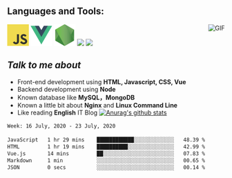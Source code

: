 ## **Languages and Tools:**      
<code><img height="50" style="max-width: 80px;" src="https://raw.githubusercontent.com/github/explore/80688e429a7d4ef2fca1e82350fe8e3517d3494d/topics/javascript/javascript.png"></code>
<code><img height="50" style="max-width: 80px;" src="https://raw.githubusercontent.com/github/explore/80688e429a7d4ef2fca1e82350fe8e3517d3494d/topics/vue/vue.png"></code>
<code><img height="50" style="max-width: 80px;" src="https://raw.githubusercontent.com/github/explore/80688e429a7d4ef2fca1e82350fe8e3517d3494d/topics/nodejs/nodejs.png"></code>
<code><img height="50" style="max-width: 80px;" src="https://img.shields.io/badge/-HTML5-E34F26?style=flat&logo=html5&logoColor=white"></code>
<code><img height="50" style="max-width: 80px;" src="https://img.shields.io/badge/-CSS3-1572B6?style=flat&logo=css3"></code>
<img align="right" alt="GIF" src="https://media.giphy.com/media/iIqmM5tTjmpOB9mpbn/giphy.gif" />
## *Talk to me about*
- Front-end development using **HTML, Javascript, CSS, Vue**
- Backend development using **Node**
- Known database like **MySQL，MongoDB**
- Known a little bit about **Nginx** and **Linux Command Line**
- Like reading **English** IT Blog
[![Anurag's github stats](https://github-readme-stats.vercel.app/api?username=qdi5)](https://github.com/anuraghazra/github-readme-stats)
<!--START_SECTION:waka-->
```text
Week: 16 July, 2020 - 23 July, 2020

JavaScript   1 hr 29 mins    ████████████░░░░░░░░░░░░░   48.39 % 
HTML         1 hr 19 mins    ██████████░░░░░░░░░░░░░░░   42.99 % 
Vue.js       14 mins         ██░░░░░░░░░░░░░░░░░░░░░░░   07.83 % 
Markdown     1 min           ░░░░░░░░░░░░░░░░░░░░░░░░░   00.65 % 
JSON         0 secs          ░░░░░░░░░░░░░░░░░░░░░░░░░   00.14 %
```
<!--END_SECTION:waka-->
